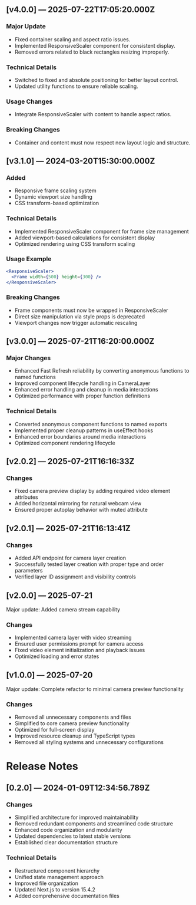 ## [v4.0.0] — 2025-07-22T17:05:20.000Z

### Major Update
- Fixed container scaling and aspect ratio issues.
- Implemented ResponsiveScaler component for consistent display.
- Removed errors related to black rectangles resizing improperly.

### Technical Details
- Switched to fixed and absolute positioning for better layout control.
- Updated utility functions to ensure reliable scaling.

### Usage Changes
- Integrate ResponsiveScaler with content to handle aspect ratios.

### Breaking Changes
- Container and content must now respect new layout logic and structure.

## [v3.1.0] — 2024-03-20T15:30:00.000Z

### Added
- Responsive frame scaling system
- Dynamic viewport size handling
- CSS transform-based optimization

### Technical Details
- Implemented ResponsiveScaler component for frame size management
- Added viewport-based calculations for consistent display
- Optimized rendering using CSS transform scaling

### Usage Example
```jsx
<ResponsiveScaler>
  <Frame width={500} height={300} />
</ResponsiveScaler>
```

### Breaking Changes
- Frame components must now be wrapped in ResponsiveScaler
- Direct size manipulation via style props is deprecated
- Viewport changes now trigger automatic rescaling

## [v3.0.0] — 2025-07-21T16:20:00.000Z

### Major Changes
- Enhanced Fast Refresh reliability by converting anonymous functions to named functions
- Improved component lifecycle handling in CameraLayer
- Enhanced error handling and cleanup in media interactions
- Optimized performance with proper function definitions

### Technical Details
- Converted anonymous component functions to named exports
- Implemented proper cleanup patterns in useEffect hooks
- Enhanced error boundaries around media interactions
- Optimized component rendering lifecycle

## [v2.0.2] — 2025-07-21T16:16:33Z

### Changes
- Fixed camera preview display by adding required video element attributes
- Added horizontal mirroring for natural webcam view
- Ensured proper autoplay behavior with muted attribute

## [v2.0.1] — 2025-07-21T16:13:41Z

### Changes
- Added API endpoint for camera layer creation
- Successfully tested layer creation with proper type and order parameters
- Verified layer ID assignment and visibility controls

## [v2.0.0] — 2025-07-21

Major update: Added camera stream capability

### Changes
- Implemented camera layer with video streaming
- Ensured user permissions prompt for camera access
- Fixed video element initialization and playback issues
- Optimized loading and error states


## [v1.0.0] — 2025-07-20

Major update: Complete refactor to minimal camera preview functionality

### Changes
- Removed all unnecessary components and files
- Simplified to core camera preview functionality
- Optimized for full-screen display
- Improved resource cleanup and TypeScript types
- Removed all styling systems and unnecessary configurations

# Release Notes

## [0.2.0] — 2024-01-09T12:34:56.789Z

### Changes
- Simplified architecture for improved maintainability
- Removed redundant components and streamlined code structure
- Enhanced code organization and modularity
- Updated dependencies to latest stable versions
- Established clear documentation structure

### Technical Details
- Restructured component hierarchy
- Unified state management approach
- Improved file organization
- Updated Next.js to version 15.4.2
- Added comprehensive documentation files
